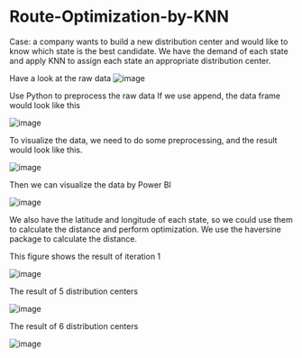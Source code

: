 # Route-Optimization-by-KNN
Case: a company wants to build a new distribution center and would like to know which state is the best candidate.
We have the demand of each state and apply KNN to assign each state an appropriate distribution center.

Have a look at the raw data 
![image](https://user-images.githubusercontent.com/58899897/194108411-759fbb19-d00c-4d3f-a734-7ed6a6c52f88.png)

Use Python to preprocess the raw data
If we use append, the data frame would look like this 

![image](https://user-images.githubusercontent.com/58899897/194109457-888b42aa-f5c6-491d-9af6-d1900e604556.png)

To visualize the data, we need to do some preprocessing, and the result would look like this.

![image](https://user-images.githubusercontent.com/58899897/194109650-cd057ef4-650d-43d8-bef4-d024d24712cf.png)

Then we can visualize the data by Power BI

![image](https://user-images.githubusercontent.com/58899897/194108700-b096d0b6-a699-422a-abc3-2e8b3294686f.png)


We also have the latitude and longitude of each state, so we could use them to calculate the distance and perform optimization.
We use the haversine package to calculate the distance.

This figure shows the result of iteration 1

![image](https://user-images.githubusercontent.com/58899897/194111036-8693a322-a2a8-4cd2-bb1f-721ab0fbdb63.png)

The result of 5 distribution centers

![image](https://user-images.githubusercontent.com/58899897/194111312-1343bcfa-6b57-43b6-9aa4-73dfbd5c28c5.png)

The result of 6 distribution centers

![image](https://user-images.githubusercontent.com/58899897/194111244-4159b9ba-326d-4752-881e-f3d75464a5dd.png)






